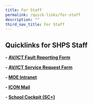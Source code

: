 ```yaml
---
title: For Staff
permalink: /quick-links/for-staff
description: ""
third_nav_title: For Staff
---
```

Quicklinks for SHPS Staff
-------------------------

**\- [AV/ICT Fault Reporting Form](https://docs.google.com/forms/d/e/1FAIpQLSc9eSEXE8hbFEgRJDYQwfowxj_zSxrVRt6VyQHOyQFws82znA/viewform)**

**\- [AV/ICT Service Request Form](https://forms.gle/NRy5fPwRSAWoXwnJ8)**

**\- [MOE Intranet](https://intranet.moe.gov.sg/Pages/Home.aspx)**

**\- [ICON Mail](https://icon.moe.edu.sg/saas/usercenter/index.do)**

**\- [School Cockpit (SC+)](https://schoolcockpit.moe.gov.sg/)**